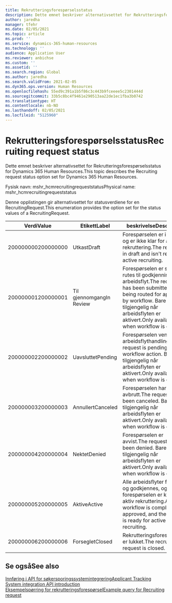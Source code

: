 ```yaml
---
title: Rekrutteringsforespørselsstatus
description: Dette emnet beskriver alternativsettet for Rekrutteringsforespørselsstatus for Dynamics 365 Human Resources.
author: jaredha
manager: tfehr
ms.date: 02/05/2021
ms.topic: article
ms.prod: ''
ms.service: dynamics-365-human-resources
ms.technology: ''
audience: Application User
ms.reviewer: anbichse
ms.custom: ''
ms.assetid: ''
ms.search.region: Global
ms.author: jaredha
ms.search.validFrom: 2021-02-05
ms.dyn365.ops.version: Human Resources
ms.openlocfilehash: 55ed9c391a1b5f86c3c443b9fceeee5c2301444d
ms.sourcegitcommit: 33b5c8bc4f9461e290513aa22de1ec1fba3b0742
ms.translationtype: HT
ms.contentlocale: nb-NO
ms.lasthandoff: 02/05/2021
ms.locfileid: "5125960"
---
```

# <a name="recruiting-request-status"></a><span data-ttu-id="3f705-103">Rekrutteringsforespørselsstatus</span><span class="sxs-lookup"><span data-stu-id="3f705-103">Recruiting request status</span></span>

<span data-ttu-id="3f705-104">Dette emnet beskriver alternativsettet for Rekrutteringsforespørselsstatus for Dynamics 365 Human Resources.</span><span class="sxs-lookup"><span data-stu-id="3f705-104">This topic describes the Recruiting request status option set for Dynamics 365 Human Resources.</span></span>

<span data-ttu-id="3f705-105">Fysisk navn: mshr_hcmrecruitingrequeststatus</span><span class="sxs-lookup"><span data-stu-id="3f705-105">Physical name: mshr_hcmrecruitingrequeststatus</span></span>

<span data-ttu-id="3f705-106">Denne opplistingen gir alternativsettet for statusverdiene for en RecruitingRequest.</span><span class="sxs-lookup"><span data-stu-id="3f705-106">This enumeration provides the option set for the status values of a RecruitingRequest.</span></span>

| <span data-ttu-id="3f705-107">Verdi</span><span class="sxs-lookup"><span data-stu-id="3f705-107">Value</span></span> | <span data-ttu-id="3f705-108">Etikett</span><span class="sxs-lookup"><span data-stu-id="3f705-108">Label</span></span> | <span data-ttu-id="3f705-109">beskrivelse</span><span class="sxs-lookup"><span data-stu-id="3f705-109">Description</span></span> |
| --- | --- | --- |
| <span data-ttu-id="3f705-110">200000000</span><span class="sxs-lookup"><span data-stu-id="3f705-110">200000000</span></span> | <span data-ttu-id="3f705-111">Utkast</span><span class="sxs-lookup"><span data-stu-id="3f705-111">Draft</span></span> | <span data-ttu-id="3f705-112">Forespørselen er i utkast og er ikke klar for aktiv rekruttering.</span><span class="sxs-lookup"><span data-stu-id="3f705-112">The request is in draft and isn't ready for active recruiting.</span></span> |
| <span data-ttu-id="3f705-113">200000001</span><span class="sxs-lookup"><span data-stu-id="3f705-113">200000001</span></span> | <span data-ttu-id="3f705-114">Til gjennomgang</span><span class="sxs-lookup"><span data-stu-id="3f705-114">In Review</span></span> | <span data-ttu-id="3f705-115">Forespørselen er sendt og rutes til godkjenning etter arbeidsflyt.</span><span class="sxs-lookup"><span data-stu-id="3f705-115">The request has been submitted and is being routed for approval by workflow.</span></span> <span data-ttu-id="3f705-116">Bare tilgjengelig når arbeidsflyten er aktivert.</span><span class="sxs-lookup"><span data-stu-id="3f705-116">Only available when workflow is enabled.</span></span> |
| <span data-ttu-id="3f705-117">200000002</span><span class="sxs-lookup"><span data-stu-id="3f705-117">200000002</span></span> | <span data-ttu-id="3f705-118">Uavsluttet</span><span class="sxs-lookup"><span data-stu-id="3f705-118">Pending</span></span> | <span data-ttu-id="3f705-119">Forespørselen venter på arbeidsflythandling.</span><span class="sxs-lookup"><span data-stu-id="3f705-119">The request is pending workflow action.</span></span> <span data-ttu-id="3f705-120">Bare tilgjengelig når arbeidsflyten er aktivert.</span><span class="sxs-lookup"><span data-stu-id="3f705-120">Only available when workflow is enabled.</span></span> |
| <span data-ttu-id="3f705-121">200000003</span><span class="sxs-lookup"><span data-stu-id="3f705-121">200000003</span></span> | <span data-ttu-id="3f705-122">Annullert</span><span class="sxs-lookup"><span data-stu-id="3f705-122">Canceled</span></span> | <span data-ttu-id="3f705-123">Forespørselen har blitt avbrutt.</span><span class="sxs-lookup"><span data-stu-id="3f705-123">The request has been canceled.</span></span> <span data-ttu-id="3f705-124">Bare tilgjengelig når arbeidsflyten er aktivert.</span><span class="sxs-lookup"><span data-stu-id="3f705-124">Only available when workflow is enabled.</span></span> |
| <span data-ttu-id="3f705-125">200000004</span><span class="sxs-lookup"><span data-stu-id="3f705-125">200000004</span></span> | <span data-ttu-id="3f705-126">Nektet</span><span class="sxs-lookup"><span data-stu-id="3f705-126">Denied</span></span> | <span data-ttu-id="3f705-127">Forespørselen er avvist.</span><span class="sxs-lookup"><span data-stu-id="3f705-127">The request has been denied.</span></span> <span data-ttu-id="3f705-128">Bare tilgjengelig når arbeidsflyten er aktivert.</span><span class="sxs-lookup"><span data-stu-id="3f705-128">Only available when workflow is enabled.</span></span> |
| <span data-ttu-id="3f705-129">200000005</span><span class="sxs-lookup"><span data-stu-id="3f705-129">200000005</span></span> | <span data-ttu-id="3f705-130">Aktive</span><span class="sxs-lookup"><span data-stu-id="3f705-130">Active</span></span> | <span data-ttu-id="3f705-131">Alle arbeidsflyter fullføres og godkjennes, og forespørselen er klar for aktiv rekruttering.</span><span class="sxs-lookup"><span data-stu-id="3f705-131">Any workflow is completed and approved, and the request is ready for active recruiting.</span></span> |
| <span data-ttu-id="3f705-132">200000006</span><span class="sxs-lookup"><span data-stu-id="3f705-132">200000006</span></span> | <span data-ttu-id="3f705-133">Forseglet</span><span class="sxs-lookup"><span data-stu-id="3f705-133">Closed</span></span> | <span data-ttu-id="3f705-134">Rekrutteringsforespørselen er lukket.</span><span class="sxs-lookup"><span data-stu-id="3f705-134">The recruiting request is closed.</span></span> |

## <a name="see-also"></a><span data-ttu-id="3f705-135">Se også</span><span class="sxs-lookup"><span data-stu-id="3f705-135">See also</span></span>

[<span data-ttu-id="3f705-136">Innføring i API for søkersporingssystemintegrering</span><span class="sxs-lookup"><span data-stu-id="3f705-136">Applicant Tracking System integration API introduction</span></span>](hr-admin-integration-ats-api-introduction.md)<br>
[<span data-ttu-id="3f705-137">Eksempelspørring for rekrutteringsforespørsel</span><span class="sxs-lookup"><span data-stu-id="3f705-137">Example query for Recruiting request</span></span>](hr-admin-integration-ats-api-recruiting-request-example-query.md)

